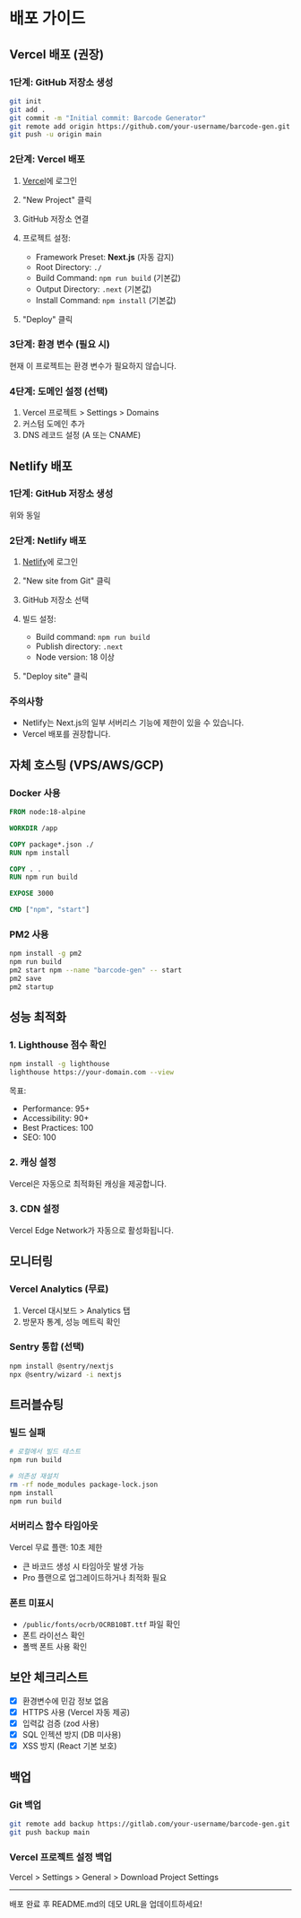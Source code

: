 # 배포 가이드

## Vercel 배포 (권장)

### 1단계: GitHub 저장소 생성

```bash
git init
git add .
git commit -m "Initial commit: Barcode Generator"
git remote add origin https://github.com/your-username/barcode-gen.git
git push -u origin main
```

### 2단계: Vercel 배포

1. [Vercel](https://vercel.com)에 로그인
2. "New Project" 클릭
3. GitHub 저장소 연결
4. 프로젝트 설정:
   - Framework Preset: **Next.js** (자동 감지)
   - Root Directory: `./`
   - Build Command: `npm run build` (기본값)
   - Output Directory: `.next` (기본값)
   - Install Command: `npm install` (기본값)

5. "Deploy" 클릭

### 3단계: 환경 변수 (필요 시)

현재 이 프로젝트는 환경 변수가 필요하지 않습니다.

### 4단계: 도메인 설정 (선택)

1. Vercel 프로젝트 > Settings > Domains
2. 커스텀 도메인 추가
3. DNS 레코드 설정 (A 또는 CNAME)

## Netlify 배포

### 1단계: GitHub 저장소 생성

위와 동일

### 2단계: Netlify 배포

1. [Netlify](https://netlify.com)에 로그인
2. "New site from Git" 클릭
3. GitHub 저장소 선택
4. 빌드 설정:
   - Build command: `npm run build`
   - Publish directory: `.next`
   - Node version: 18 이상

5. "Deploy site" 클릭

### 주의사항

- Netlify는 Next.js의 일부 서버리스 기능에 제한이 있을 수 있습니다.
- Vercel 배포를 권장합니다.

## 자체 호스팅 (VPS/AWS/GCP)

### Docker 사용

```dockerfile
FROM node:18-alpine

WORKDIR /app

COPY package*.json ./
RUN npm install

COPY . .
RUN npm run build

EXPOSE 3000

CMD ["npm", "start"]
```

### PM2 사용

```bash
npm install -g pm2
npm run build
pm2 start npm --name "barcode-gen" -- start
pm2 save
pm2 startup
```

## 성능 최적화

### 1. Lighthouse 점수 확인

```bash
npm install -g lighthouse
lighthouse https://your-domain.com --view
```

목표:
- Performance: 95+
- Accessibility: 90+
- Best Practices: 100
- SEO: 100

### 2. 캐싱 설정

Vercel은 자동으로 최적화된 캐싱을 제공합니다.

### 3. CDN 설정

Vercel Edge Network가 자동으로 활성화됩니다.

## 모니터링

### Vercel Analytics (무료)

1. Vercel 대시보드 > Analytics 탭
2. 방문자 통계, 성능 메트릭 확인

### Sentry 통합 (선택)

```bash
npm install @sentry/nextjs
npx @sentry/wizard -i nextjs
```

## 트러블슈팅

### 빌드 실패

```bash
# 로컬에서 빌드 테스트
npm run build

# 의존성 재설치
rm -rf node_modules package-lock.json
npm install
npm run build
```

### 서버리스 함수 타임아웃

Vercel 무료 플랜: 10초 제한
- 큰 바코드 생성 시 타임아웃 발생 가능
- Pro 플랜으로 업그레이드하거나 최적화 필요

### 폰트 미표시

- `/public/fonts/ocrb/OCRB10BT.ttf` 파일 확인
- 폰트 라이선스 확인
- 폴백 폰트 사용 확인

## 보안 체크리스트

- [x] 환경변수에 민감 정보 없음
- [x] HTTPS 사용 (Vercel 자동 제공)
- [x] 입력값 검증 (zod 사용)
- [x] SQL 인젝션 방지 (DB 미사용)
- [x] XSS 방지 (React 기본 보호)

## 백업

### Git 백업

```bash
git remote add backup https://gitlab.com/your-username/barcode-gen.git
git push backup main
```

### Vercel 프로젝트 설정 백업

Vercel > Settings > General > Download Project Settings

---

배포 완료 후 README.md의 데모 URL을 업데이트하세요!

